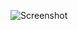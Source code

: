 ![Screenshot](https://raw.githubusercontent.com/Cryakl/Ultimate-RAT-Collection/refs/heads/main/CraxsRat/CraxsRat%20v7.1/Screenshot.png)
